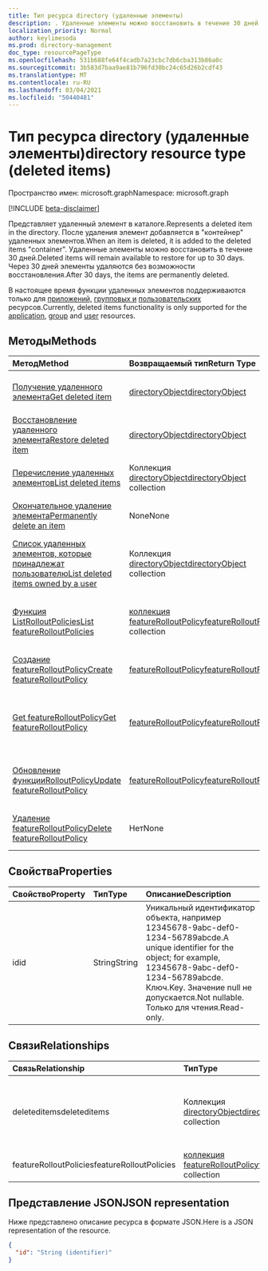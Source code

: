 ```yaml
---
title: Тип ресурса directory (удаленные элементы)
description: . Удаленные элементы можно восстановить в течение 30 дней. Через 30 дней элементы удаляются без возможности восстановления.
localization_priority: Normal
author: keylimesoda
ms.prod: directory-management
doc_type: resourcePageType
ms.openlocfilehash: 531b688fe64f4cadb7a23cbc7db6cba313b86a0c
ms.sourcegitcommit: 3b583d7baa9ae81b796fd30bc24c65d26b2cdf43
ms.translationtype: MT
ms.contentlocale: ru-RU
ms.lasthandoff: 03/04/2021
ms.locfileid: "50440481"
---
```

# <a name="directory-resource-type-deleted-items"></a><span data-ttu-id="05f50-105">Тип ресурса directory (удаленные элементы)</span><span class="sxs-lookup"><span data-stu-id="05f50-105">directory resource type (deleted items)</span></span>

<span data-ttu-id="05f50-106">Пространство имен: microsoft.graph</span><span class="sxs-lookup"><span data-stu-id="05f50-106">Namespace: microsoft.graph</span></span>

[!INCLUDE [beta-disclaimer](../../includes/beta-disclaimer.md)]

<span data-ttu-id="05f50-107">Представляет удаленный элемент в каталоге.</span><span class="sxs-lookup"><span data-stu-id="05f50-107">Represents a deleted item in the directory.</span></span> <span data-ttu-id="05f50-108">После удаления элемент добавляется в "контейнер" удаленных элементов.</span><span class="sxs-lookup"><span data-stu-id="05f50-108">When an item is deleted, it is added to the deleted items "container".</span></span> <span data-ttu-id="05f50-109">Удаленные элементы можно восстановить в течение 30 дней.</span><span class="sxs-lookup"><span data-stu-id="05f50-109">Deleted items will remain available to restore for up to 30 days.</span></span> <span data-ttu-id="05f50-110">Через 30 дней элементы удаляются без возможности восстановления.</span><span class="sxs-lookup"><span data-stu-id="05f50-110">After 30 days, the items are permanently deleted.</span></span>

<span data-ttu-id="05f50-111">В настоящее время функции удаленных элементов поддерживаются только для [приложений,](application.md) [групповых и](group.md) [пользовательских](user.md) ресурсов.</span><span class="sxs-lookup"><span data-stu-id="05f50-111">Currently, deleted items functionality is only supported for the [application](application.md), [group](group.md) and [user](user.md) resources.</span></span>

## <a name="methods"></a><span data-ttu-id="05f50-112">Методы</span><span class="sxs-lookup"><span data-stu-id="05f50-112">Methods</span></span>

| <span data-ttu-id="05f50-113">Метод</span><span class="sxs-lookup"><span data-stu-id="05f50-113">Method</span></span>         | <span data-ttu-id="05f50-114">Возвращаемый тип</span><span class="sxs-lookup"><span data-stu-id="05f50-114">Return Type</span></span> | <span data-ttu-id="05f50-115">Описание</span><span class="sxs-lookup"><span data-stu-id="05f50-115">Description</span></span> |
|:---------------|:------------|:------------|
|[<span data-ttu-id="05f50-116">Получение удаленного элемента</span><span class="sxs-lookup"><span data-stu-id="05f50-116">Get deleted item</span></span>](../api/directory-deleteditems-get.md) | [<span data-ttu-id="05f50-117">directoryObject</span><span class="sxs-lookup"><span data-stu-id="05f50-117">directoryObject</span></span>](directoryobject.md) | <span data-ttu-id="05f50-118">Получает свойства удаленного элемента.</span><span class="sxs-lookup"><span data-stu-id="05f50-118">Gets the properties of a deleted item.</span></span> |
|[<span data-ttu-id="05f50-119">Восстановление удаленного элемента</span><span class="sxs-lookup"><span data-stu-id="05f50-119">Restore deleted item</span></span>](../api/directory-deleteditems-restore.md) |[<span data-ttu-id="05f50-120">directoryObject</span><span class="sxs-lookup"><span data-stu-id="05f50-120">directoryObject</span></span>](directoryobject.md)| <span data-ttu-id="05f50-121">Восстанавливает недавно удаленный элемент.</span><span class="sxs-lookup"><span data-stu-id="05f50-121">Restores a recently deleted item.</span></span> |
|[<span data-ttu-id="05f50-122">Перечисление удаленных элементов</span><span class="sxs-lookup"><span data-stu-id="05f50-122">List deleted items</span></span>](../api/directory-deleteditems-list.md) |<span data-ttu-id="05f50-123">Коллекция [directoryObject](directoryobject.md)</span><span class="sxs-lookup"><span data-stu-id="05f50-123">[directoryObject](directoryobject.md) collection</span></span>| <span data-ttu-id="05f50-124">Получает список недавно удаленных элементов.</span><span class="sxs-lookup"><span data-stu-id="05f50-124">Gets a list of recently deleted items.</span></span> |
|[<span data-ttu-id="05f50-125">Окончательное удаление элемента</span><span class="sxs-lookup"><span data-stu-id="05f50-125">Permanently delete an item</span></span>](../api/directory-deleteditems-delete.md) | <span data-ttu-id="05f50-126">None</span><span class="sxs-lookup"><span data-stu-id="05f50-126">None</span></span> | <span data-ttu-id="05f50-127">Окончательно удаляет элемент.</span><span class="sxs-lookup"><span data-stu-id="05f50-127">Permanently deletes an item.</span></span> |
|[<span data-ttu-id="05f50-128">Список удаленных элементов, которые принадлежат пользователю</span><span class="sxs-lookup"><span data-stu-id="05f50-128">List deleted items owned by a user</span></span>](../api/directory-deleteditems-user-owned.md) | <span data-ttu-id="05f50-129">Коллекция [directoryObject](directoryobject.md)</span><span class="sxs-lookup"><span data-stu-id="05f50-129">[directoryObject](directoryobject.md) collection</span></span> | <span data-ttu-id="05f50-130">Списки элементов каталогов, которые принадлежат пользователю.</span><span class="sxs-lookup"><span data-stu-id="05f50-130">Lists directory items owned by a user.</span></span> |
|[<span data-ttu-id="05f50-131">Функция ListRolloutPolicies</span><span class="sxs-lookup"><span data-stu-id="05f50-131">List featureRolloutPolicies</span></span>](../api/directory-list-featurerolloutpolicies.md) | <span data-ttu-id="05f50-132">[коллекция featureRolloutPolicy](featurerolloutpolicy.md)</span><span class="sxs-lookup"><span data-stu-id="05f50-132">[featureRolloutPolicy](featurerolloutpolicy.md) collection</span></span> | <span data-ttu-id="05f50-133">Извлечение списка объектов featureRolloutPolicy.</span><span class="sxs-lookup"><span data-stu-id="05f50-133">Retrieve a list of featureRolloutPolicy objects.</span></span> |
|[<span data-ttu-id="05f50-134">Создание featureRolloutPolicy</span><span class="sxs-lookup"><span data-stu-id="05f50-134">Create featureRolloutPolicy</span></span>](../api/directory-post-featurerolloutpolicies.md) | [<span data-ttu-id="05f50-135">featureRolloutPolicy</span><span class="sxs-lookup"><span data-stu-id="05f50-135">featureRolloutPolicy</span></span>](featurerolloutpolicy.md) | <span data-ttu-id="05f50-136">Создайте новый объект featureRolloutPolicy.</span><span class="sxs-lookup"><span data-stu-id="05f50-136">Create a new featureRolloutPolicy object.</span></span> |
| [<span data-ttu-id="05f50-137">Get featureRolloutPolicy</span><span class="sxs-lookup"><span data-stu-id="05f50-137">Get featureRolloutPolicy</span></span>](../api/featurerolloutpolicy-get.md) | [<span data-ttu-id="05f50-138">featureRolloutPolicy</span><span class="sxs-lookup"><span data-stu-id="05f50-138">featureRolloutPolicy</span></span>](featurerolloutpolicy.md) | <span data-ttu-id="05f50-139">Извлечение свойств и связей объекта featurerolloutpolicy.</span><span class="sxs-lookup"><span data-stu-id="05f50-139">Retrieve the properties and relationships of featurerolloutpolicy object.</span></span> |
| [<span data-ttu-id="05f50-140">Обновление функцииRolloutPolicy</span><span class="sxs-lookup"><span data-stu-id="05f50-140">Update featureRolloutPolicy</span></span>](../api/featurerolloutpolicy-update.md) | [<span data-ttu-id="05f50-141">featureRolloutPolicy</span><span class="sxs-lookup"><span data-stu-id="05f50-141">featureRolloutPolicy</span></span>](featurerolloutpolicy.md) | <span data-ttu-id="05f50-142">Обновление свойств объекта featurerolloutpolicy.</span><span class="sxs-lookup"><span data-stu-id="05f50-142">Update the properties of featurerolloutpolicy object.</span></span> |
| [<span data-ttu-id="05f50-143">Удаление featureRolloutPolicy</span><span class="sxs-lookup"><span data-stu-id="05f50-143">Delete featureRolloutPolicy</span></span>](../api/featurerolloutpolicy-delete.md) | <span data-ttu-id="05f50-144">Нет</span><span class="sxs-lookup"><span data-stu-id="05f50-144">None</span></span> | <span data-ttu-id="05f50-145">Удаление объекта featureRolloutPolicy.</span><span class="sxs-lookup"><span data-stu-id="05f50-145">Delete a featureRolloutPolicy object.</span></span> |

## <a name="properties"></a><span data-ttu-id="05f50-146">Свойства</span><span class="sxs-lookup"><span data-stu-id="05f50-146">Properties</span></span>
| <span data-ttu-id="05f50-147">Свойство</span><span class="sxs-lookup"><span data-stu-id="05f50-147">Property</span></span>   | <span data-ttu-id="05f50-148">Тип</span><span class="sxs-lookup"><span data-stu-id="05f50-148">Type</span></span> |<span data-ttu-id="05f50-149">Описание</span><span class="sxs-lookup"><span data-stu-id="05f50-149">Description</span></span>|
|:---------------|:--------|:----------|
|<span data-ttu-id="05f50-150">id</span><span class="sxs-lookup"><span data-stu-id="05f50-150">id</span></span>|<span data-ttu-id="05f50-151">String</span><span class="sxs-lookup"><span data-stu-id="05f50-151">String</span></span>| <span data-ttu-id="05f50-152">Уникальный идентификатор объекта, например 12345678-9abc-def0-1234-56789abcde.</span><span class="sxs-lookup"><span data-stu-id="05f50-152">A unique identifier for the object; for example, 12345678-9abc-def0-1234-56789abcde.</span></span> <span data-ttu-id="05f50-153">Ключ.</span><span class="sxs-lookup"><span data-stu-id="05f50-153">Key.</span></span> <span data-ttu-id="05f50-154">Значение null не допускается.</span><span class="sxs-lookup"><span data-stu-id="05f50-154">Not nullable.</span></span> <span data-ttu-id="05f50-155">Только для чтения.</span><span class="sxs-lookup"><span data-stu-id="05f50-155">Read-only.</span></span>|

## <a name="relationships"></a><span data-ttu-id="05f50-156">Связи</span><span class="sxs-lookup"><span data-stu-id="05f50-156">Relationships</span></span>
| <span data-ttu-id="05f50-157">Связь</span><span class="sxs-lookup"><span data-stu-id="05f50-157">Relationship</span></span> | <span data-ttu-id="05f50-158">Тип</span><span class="sxs-lookup"><span data-stu-id="05f50-158">Type</span></span>   |<span data-ttu-id="05f50-159">Описание</span><span class="sxs-lookup"><span data-stu-id="05f50-159">Description</span></span>|
|:---------------|:--------|:----------|
|<span data-ttu-id="05f50-160">deleteditems</span><span class="sxs-lookup"><span data-stu-id="05f50-160">deleteditems</span></span>|<span data-ttu-id="05f50-161">Коллекция [directoryObject](directoryobject.md)</span><span class="sxs-lookup"><span data-stu-id="05f50-161">[directoryObject](directoryobject.md) collection</span></span>| <span data-ttu-id="05f50-162">Недавно удаленные элементы.</span><span class="sxs-lookup"><span data-stu-id="05f50-162">Recently deleted items.</span></span> <span data-ttu-id="05f50-163">Только для чтения.</span><span class="sxs-lookup"><span data-stu-id="05f50-163">Read-only.</span></span> <span data-ttu-id="05f50-164">Допускается значение null.</span><span class="sxs-lookup"><span data-stu-id="05f50-164">Nullable.</span></span>|
|<span data-ttu-id="05f50-165">featureRolloutPolicies</span><span class="sxs-lookup"><span data-stu-id="05f50-165">featureRolloutPolicies</span></span>|<span data-ttu-id="05f50-166">[коллекция featureRolloutPolicy](featurerolloutpolicy.md)</span><span class="sxs-lookup"><span data-stu-id="05f50-166">[featureRolloutPolicy](featurerolloutpolicy.md) collection</span></span>| <span data-ttu-id="05f50-167">Допускается значение null.</span><span class="sxs-lookup"><span data-stu-id="05f50-167">Nullable.</span></span>|

## <a name="json-representation"></a><span data-ttu-id="05f50-168">Представление JSON</span><span class="sxs-lookup"><span data-stu-id="05f50-168">JSON representation</span></span>
<span data-ttu-id="05f50-169">Ниже представлено описание ресурса в формате JSON.</span><span class="sxs-lookup"><span data-stu-id="05f50-169">Here is a JSON representation of the resource.</span></span>

<!-- {
  "blockType": "resource",
  "keyProperty":"id",
  "optionalProperties": [

  ],
  "@odata.type": "microsoft.graph.directory"
}-->

```json
{
  "id": "String (identifier)"
}
```

<!-- uuid: 8fcb5dbc-d5aa-4681-8e31-b001d5168d79
2015-10-25 14:57:30 UTC -->
<!--
{
  "type": "#page.annotation",
  "description": "directory resource",
  "keywords": "",
  "section": "documentation",
  "tocPath": "",
  "suppressions": []
}
-->


